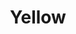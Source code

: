 ---
title: Yellow
category: drawings
series: Washi
year: 2019
image: sardine.png
size: 24x33
materials: oil on washi paper
---